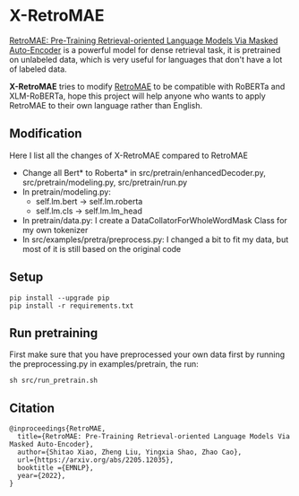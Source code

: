 # X-RetroMAE
[RetroMAE: Pre-Training Retrieval-oriented Language Models Via Masked Auto-Encoder](https://arxiv.org/pdf/2205.12035.pdf) is a powerful model for dense retrieval task, it is pretrained on unlabeled data, which is very useful for languages that don't have a lot of labeled data.

**X-RetroMAE** tries to modify [RetroMAE](https://github.com/staoxiao/RetroMAE) to be compatible with RoBERTa and XLM-RoBERTa, hope this project will help anyone who wants to apply RetroMAE to their own language rather than English.

## Modification
Here I list all the changes of X-RetroMAE compared to RetroMAE
* Change all Bert* to Roberta* in src/pretrain/enhancedDecoder.py, src/pretrain/modeling.py, src/pretrain/run.py 
* In pretrain/modeling.py:
  * self.lm.bert -> self.lm.roberta
  * self.lm.cls -> self.lm.lm_head
* In pretrain/data.py: I create a DataCollatorForWholeWordMask Class for my own tokenizer
* In src/examples/pretra/preprocess.py: I changed a bit to fit my data, but most of it is still based on the original code

## Setup
```
pip install --upgrade pip
pip install -r requirements.txt
```

## Run pretraining
First make sure that you have preprocessed your own data first by running the preprocessing.py in examples/pretrain, the run:
```
sh src/run_pretrain.sh
```

## Citation
```
@inproceedings{RetroMAE,
  title={RetroMAE: Pre-Training Retrieval-oriented Language Models Via Masked Auto-Encoder},
  author={Shitao Xiao, Zheng Liu, Yingxia Shao, Zhao Cao},
  url={https://arxiv.org/abs/2205.12035},
  booktitle ={EMNLP},
  year={2022},
}
```
